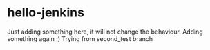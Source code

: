# hello-jenkins
Just adding something here, it will not change the behaviour.
Adding something again :)
Trying from second_test branch
